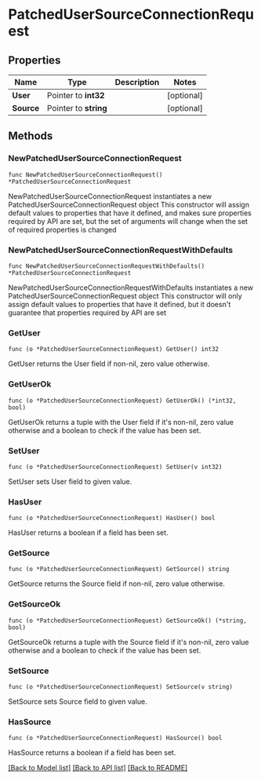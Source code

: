 # PatchedUserSourceConnectionRequest

## Properties

Name | Type | Description | Notes
------------ | ------------- | ------------- | -------------
**User** | Pointer to **int32** |  | [optional] 
**Source** | Pointer to **string** |  | [optional] 

## Methods

### NewPatchedUserSourceConnectionRequest

`func NewPatchedUserSourceConnectionRequest() *PatchedUserSourceConnectionRequest`

NewPatchedUserSourceConnectionRequest instantiates a new PatchedUserSourceConnectionRequest object
This constructor will assign default values to properties that have it defined,
and makes sure properties required by API are set, but the set of arguments
will change when the set of required properties is changed

### NewPatchedUserSourceConnectionRequestWithDefaults

`func NewPatchedUserSourceConnectionRequestWithDefaults() *PatchedUserSourceConnectionRequest`

NewPatchedUserSourceConnectionRequestWithDefaults instantiates a new PatchedUserSourceConnectionRequest object
This constructor will only assign default values to properties that have it defined,
but it doesn't guarantee that properties required by API are set

### GetUser

`func (o *PatchedUserSourceConnectionRequest) GetUser() int32`

GetUser returns the User field if non-nil, zero value otherwise.

### GetUserOk

`func (o *PatchedUserSourceConnectionRequest) GetUserOk() (*int32, bool)`

GetUserOk returns a tuple with the User field if it's non-nil, zero value otherwise
and a boolean to check if the value has been set.

### SetUser

`func (o *PatchedUserSourceConnectionRequest) SetUser(v int32)`

SetUser sets User field to given value.

### HasUser

`func (o *PatchedUserSourceConnectionRequest) HasUser() bool`

HasUser returns a boolean if a field has been set.

### GetSource

`func (o *PatchedUserSourceConnectionRequest) GetSource() string`

GetSource returns the Source field if non-nil, zero value otherwise.

### GetSourceOk

`func (o *PatchedUserSourceConnectionRequest) GetSourceOk() (*string, bool)`

GetSourceOk returns a tuple with the Source field if it's non-nil, zero value otherwise
and a boolean to check if the value has been set.

### SetSource

`func (o *PatchedUserSourceConnectionRequest) SetSource(v string)`

SetSource sets Source field to given value.

### HasSource

`func (o *PatchedUserSourceConnectionRequest) HasSource() bool`

HasSource returns a boolean if a field has been set.


[[Back to Model list]](../README.md#documentation-for-models) [[Back to API list]](../README.md#documentation-for-api-endpoints) [[Back to README]](../README.md)


